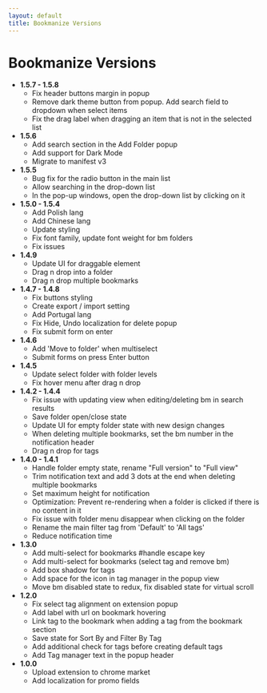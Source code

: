 ```yaml
---
layout: default
title: Bookmanize Versions
---
```


# Bookmanize Versions
- **1.5.7 - 1.5.8**
    - Fix header buttons margin in popup
    - Remove dark theme button from popup. Add search field to dropdown when select items
    - Fix the drag label when dragging an item that is not in the selected list
- **1.5.6**
    - Add search section in the Add Folder popup
    - Add support for Dark Mode
    - Migrate to manifest v3
- **1.5.5**
    - Bug fix for the radio button in the main list
    - Allow searching in the drop-down list 
    - In the pop-up windows, open the drop-down list by clicking on it
- **1.5.0 - 1.5.4**
    - Add Polish lang
    - Add Chinese lang
    - Update styling
    - Fix font family, update font weight for bm folders
    - Fix issues
- **1.4.9**
    - Update UI for draggable element 
    - Drag n drop into a folder
    - Drag n drop multiple bookmarks 
- **1.4.7 - 1.4.8**
    - Fix buttons styling
    - Create export / import setting
    - Add Portugal lang
    - Fix Hide, Undo localization for delete popup
    - Fix submit form on enter
 - **1.4.6**
    - Add 'Move to folder' when multiselect
    - Submit forms on press Enter button
 - **1.4.5**
    - Update select folder with folder levels
    - Fix hover menu after drag n drop
 - **1.4.2 - 1.4.4**
    - Fix issue with updating view when editing/deleting bm in search results
    - Save folder open/close state
    - Update UI for empty folder state with new design changes
    - When deleting multiple bookmarks, set the bm number in the notification header
    - Drag n drop for tags
 - **1.4.0 - 1.4.1**
    - Handle folder empty state, rename "Full version" to "Full view"
    - Trim notification text and add 3 dots at the end when deleting multiple bookmarks
    - Set maximum height for notification
    - Optimization: Prevent re-rendering when a folder is clicked if there is no content in it
    - Fix issue with folder menu disappear when clicking on the folder
    - Rename the main filter tag from 'Default' to 'All tags'
    - Reduce notification time
 - **1.3.0**
    - Add multi-select for bookmarks #handle escape key
    - Add multi-select for bookmarks (select tag and remove bm)
    - Add box shadow for tags
    - Add space for the icon in tag manager in the popup view
    - Move bm disabled state to redux, fix disabled state for virtual scroll
 - **1.2.0**
    - Fix select tag alignment on extension popup
    - Add label with url on bookmark hovering
    - Link tag to the bookmark when adding a tag from the bookmark section
    - Save state for Sort By and Filter By Tag
    - Add additional check for tags before creating default tags
    - Add Tag manager text in the popup header
 - **1.0.0**
    - Upload extension to chrome market
    - Add localization for promo fields

